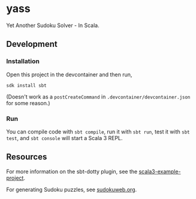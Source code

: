 # yass

Yet Another Sudoku Solver - In Scala.

## Development

### Installation

Open this project in the devcontainer and then run,

```
sdk install sbt
```

(Doesn't work as a `postCreateCommand` in `.devcontainer/devcontainer.json` for some reason.)

### Run

You can compile code with `sbt compile`, run it with `sbt run`, test it with `sbt test`, and `sbt console` will start a Scala 3 REPL.

## Resources

For more information on the sbt-dotty plugin, see the
[scala3-example-project](https://github.com/scala/scala3-example-project/blob/main/README.md).

For generating Sudoku puzzles, see [sudokuweb.org](https://www.sudokuweb.org/).